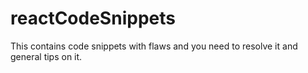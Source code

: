 # reactCodeSnippets
This contains code snippets with flaws and you need to resolve it and general tips on it.
